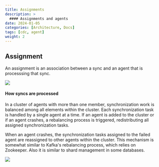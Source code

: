 ```yaml
---
title: Assignments
description: >
  #### Assignments and agents
date: 2024-01-05
categories: [Architecture, Docs]
tags: [cdc, agent]
weight: 2
---
```


## Assignment
An assignment is an association between a sync and an agent that is processsing that sync.

![](/images/assignments.png)

#### How syncs are processed
In a cluster of agents with more than one member, synchronization work is balanced among all elements within the cluster. Each synchronization task is handled by a single agent at a time. If an agent is added to the cluster or if an agent crashes, a rebalancing process is triggered, redistributing all assigned synchronization tasks.

When an agent crashes, the synchronization tasks assigned to the failed agent are reassigned to other agents within the cluster. This mechanism is somewhat similar to Kafka's rebalancing process, which relies on Zookeeper. Also it is similar to shard management in some databases.

![](/images/shards.png)